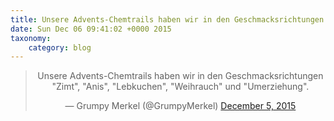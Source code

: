 ```yaml
---
title: Unsere Advents-Chemtrails haben wir in den Geschmacksrichtungen "Zimt", "Anis", "Lebkuchen", "Weihrauch" und "Umerziehung".
date: Sun Dec 06 09:41:02 +0000 2015
taxonomy:
    category: blog
---
```

<blockquote class="twitter-tweet" align="center" width="350"><p lang="de" dir="ltr">Unsere Advents-Chemtrails haben wir in den Geschmacksrichtungen &quot;Zimt&quot;, &quot;Anis&quot;, &quot;Lebkuchen&quot;, &quot;Weihrauch&quot; und &quot;Umerziehung&quot;.</p>&mdash; Grumpy Merkel (@GrumpyMerkel) <a href="https://twitter.com/GrumpyMerkel/status/673273357215776768">December 5, 2015</a></blockquote>
